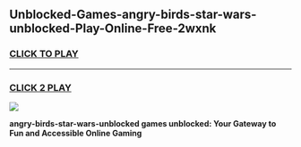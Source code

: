 
## Unblocked-Games-angry-birds-star-wars-unblocked-Play-Online-Free-2wxnk
<h3>
<a href="https://premium76.site?title=angry-birds-star-wars-unblocked&ref=26A">CLICK TO PLAY</a></h3>
<hr>

<h3>
<a href="https://premium76.site?title=angry-birds-star-wars-unblocked&ref=26A">CLICK 2 PLAY</a>
  
</h3>

<a href="https://premium76.site?title=angry-birds-star-wars-unblocked&ref=26A"><img src="https://clearcache.store/games.png"></a>


**angry-birds-star-wars-unblocked games unblocked: Your Gateway to Fun and Accessible Online Gaming**
